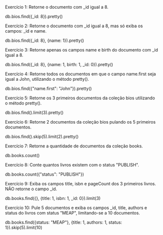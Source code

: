 Exercício 1: Retorne o documento com _id igual a 8.

db.bios.find({_id: 8}).pretty()

Exercício 2: Retorne o documento com _id igual a 8, mas só exiba os campos: _id e name.

db.bios.find({_id: 8}, {name: 1}).pretty()

Exercício 3: Retorne apenas os campos name e birth do documento com _id igual a 8.

db.bios.find({_id: 8}, {name: 1, birth: 1, _id: 0}).pretty()

Exercício 4: Retorne todos os documentos em que o campo name.first seja igual a John, utilizando o método pretty().

db.bios.find({"name.first": "John"}).pretty()

Exercício 5: Retorne os 3 primeiros documentos da coleção bios utilizando o método pretty().

db.bios.find().limit(3).pretty()

Exercício 6: Retorne 2 documentos da coleção bios pulando os 5 primeiros documentos.

db.bios.find().skip(5).limit(2).pretty()

Exercício 7: Retorne a quantidade de documentos da coleção books.

db.books.count()

Exercício 8: Conte quantos livros existem com o status "PUBLISH".

db.books.count({"status": "PUBLISH"})

Exercício 9: Exiba os campos title, isbn e pageCount dos 3 primeiros livros. NÃO retorne o campo _id.

db.books.find({}, {title: 1, isbn: 1, _id: 0}).limit(3)

Exercício 10: Pule 5 documentos e exiba os campos _id, title, authors e status do livros com status "MEAP", limitando-se a 10 documentos.

db.books.find({status: "MEAP"}, {title: 1, authors: 1, status: 1}).skip(5).limit(10)